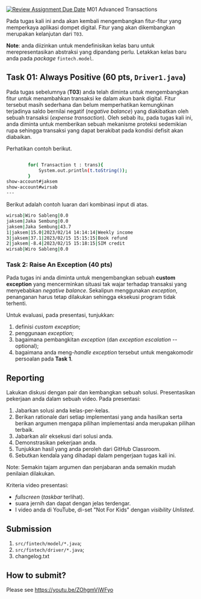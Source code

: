 [![Review Assignment Due Date](https://classroom.github.com/assets/deadline-readme-button-22041afd0340ce965d47ae6ef1cefeee28c7c493a6346c4f15d667ab976d596c.svg)](https://classroom.github.com/a/hb7TzUy0)
M01 Advanced Transactions

Pada tugas kali ini anda akan kembali mengembangkan fitur-fitur yang memperkaya aplikasi dompet digital. Fitur yang akan dikembangkan merupakan kelanjutan dari ```T03```.

**Note**: anda diizinkan untuk mendefinisikan kelas baru untuk merepresentasikan abstraksi yang dipandang perlu. Letakkan kelas baru anda pada *package* ```fintech.model```.

## Task 01: Always Positive (60 pts, ```Driver1.java```)

Pada tugas sebelumnya (**T03**) anda telah diminta untuk mengembangkan fitur untuk menambahkan transaksi ke dalam akun bank digital. Fitur tersebut masih sederhana dan belum memperhatikan kemungkinan terjadinya saldo bernilai negatif (*negative balance*) yang diakibatkan oleh sebuah transaksi (*expense transaction*). Oleh sebab itu, pada tugas kali ini, anda diminta untuk memberikan sebuah mekanisme proteksi sedemikian rupa sehingga transaksi yang dapat berakibat pada kondisi defisit akan diabaikan.

Perhatikan contoh berikut.

```bash

        for( Transaction t : trans){
            System.out.println(t.toString());
        }
show-account#jaksem
show-account#wirsab
---

```

Berikut adalah contoh luaran dari kombinasi input di atas.

```bash
wirsab|Wiro Sableng|0.0
jaksem|Jaka Sembung|0.0
jaksem|Jaka Sembung|43.7
1|jaksem|15.0|2023/02/14 14:14:14|Weekly income
3|jaksem|37.1|2023/02/15 15:15:15|Book refund
2|jaksem|-8.4|2023/02/15 15:18:15|SIM credit
wirsab|Wiro Sableng|0.0

```

### Task 2: Raise An Exception (40 pts)

Pada tugas ini anda diminta untuk mengembangkan sebuah **custom exception** yang mencerminkan situasi tak wajar terhadap transaksi yang menyebabkan *negative balance*. Sekalipun menggunakan *exception*, penanganan harus tetap dilakukan sehingga eksekusi program tidak terhenti.

Untuk evaluasi, pada presentasi, tunjukkan:
1. definisi *custom exception*;
2. penggunaan *exception*;
3. bagaimana pembangkitan *exception* (dan *exception escalation* -- optional);
4. bagaimana anda meng-*handle* *exception* tersebut untuk mengakomodir persoalan pada **Task 1**.

## Reporting
Lakukan diskusi dengan pair dan kembangkan sebuah solusi. Presentasikan pekerjaan anda dalam sebuah video. Pada presentasi:
1. Jabarkan solusi anda kelas-per-kelas.
2. Berikan rationale dari setiap implementasi yang anda hasilkan serta berikan argumen mengapa pilihan implementasi anda merupakan pilihan terbaik.
3. Jabarkan alir eksekusi dari solusi anda.
4. Demonstrasikan pekerjaan anda.
5. Tunjukkan hasil yang anda peroleh dari GitHub Classroom.
6. Sebutkan kendala yang dihadapi dalam pengerjaan tugas kali ini.

Note: Semakin tajam argumen dan penjabaran anda semakin mudah penilaian dilakukan.

Kriteria video presentasi:
+ *fullscreen* (*taskbar* terlihat).
+ suara jernih dan dapat dengan jelas terdengar.
+ I video anda di YouTube, di-set "Not For Kids" dengan *visibility* *Unlisted*.

## Submission
1. ```src/fintech/model/*.java```;
2. ```src/fintech/driver/*.java```;
3. changelog.txt

## How to submit?
Please see https://youtu.be/ZOhgmVjWFyo
